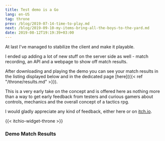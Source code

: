 ```yaml
---
title: Test demo is a Go
lang: en-US
tag: throne
prev: /blog/2019-07-14-time-to-play.md
next: /blog/2019-09-10-my-items-bring-all-the-boys-to-the-yard.md
date: 2019-08-12T19:19:39+03:00
---
```


At last I've managed to stabilize the client and make it playable.

I ended up adding a lot of new stuff on the server side as well - match
recording, an API and a webpage to show off match results.

After downloading and playing the demo you can see your match results in the
listing displayed below and in the dedicated page [here]({{< ref "/throne/results.md" >}}).

This is a very early take on the concept and is offered here as nothing more
than a way to get early feedback from testers and curious gamers about controls,
mechanics and the overall concept of a tactics rpg.

I would gladly appreciate any kind of feedback, either here or on [itch.io](https://mastern2k3.itch.io/tom).

{{< itchio-widget-throne >}}


### Demo Match Results

<MatchList />
